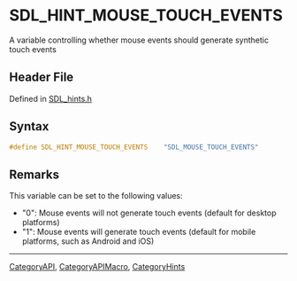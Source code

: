 # SDL_HINT_MOUSE_TOUCH_EVENTS

A variable controlling whether mouse events should generate synthetic touch events

## Header File

Defined in [SDL_hints.h](https://github.com/libsdl-org/SDL/blob/SDL2/include/SDL_hints.h)

## Syntax

```c
#define SDL_HINT_MOUSE_TOUCH_EVENTS    "SDL_MOUSE_TOUCH_EVENTS"
```

## Remarks

This variable can be set to the following values:

- "0": Mouse events will not generate touch events (default for desktop
  platforms)
- "1": Mouse events will generate touch events (default for mobile
  platforms, such as Android and iOS)

----
[CategoryAPI](CategoryAPI), [CategoryAPIMacro](CategoryAPIMacro), [CategoryHints](CategoryHints)

